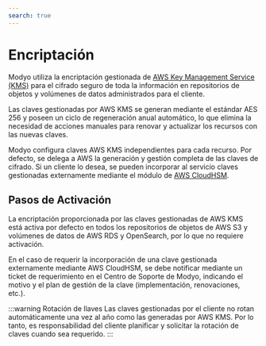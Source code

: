 ```yaml
---
search: true
---
```


# Encriptación

Modyo utiliza la encriptación gestionada de [AWS Key Management Service (KMS)](https://aws.amazon.com/kms) para el cifrado seguro de toda la información en repositorios de objetos y volúmenes de datos administrados para el cliente.

Las claves gestionadas por AWS KMS se generan mediante el estándar AES 256 y poseen un ciclo de regeneración anual automático, lo que elimina la necesidad de acciones manuales para renovar y actualizar los recursos con las nuevas claves.

Modyo configura claves AWS KMS independientes para cada recurso. Por defecto, se delega a AWS la generación y gestión completa de las claves de cifrado. Si un cliente lo desea, se pueden incorporar al servicio claves gestionadas externamente mediante el módulo de [AWS CloudHSM](https://aws.amazon.com/cloudhsm).

## Pasos de Activación

La encriptación proporcionada por las claves gestionadas de AWS KMS está activa por defecto en todos los repositorios de objetos de AWS S3 y volúmenes de datos de AWS RDS y OpenSearch, por lo que no requiere activación. 

En el caso de requerir la incorporación de una clave gestionada externamente mediante AWS CloudHSM, se debe notificar mediante un ticket de requerimiento en el Centro de Soporte de Modyo, indicando el motivo y el plan de gestión de la clave (implementación, renovaciones, etc.).

:::warning Rotación de llaves
Las claves gestionadas por el cliente no rotan automáticamente una vez al año como las generadas por AWS KMS. Por lo tanto, es responsabilidad del cliente planificar y solicitar la rotación de claves cuando sea requerido.
:::